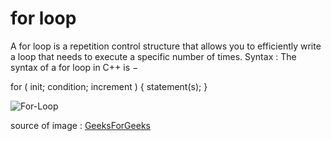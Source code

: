# for loop
A for loop is a repetition control structure that allows you to efficiently write a loop that needs to execute a specific number of times.
Syntax : The syntax of a for loop in C++ is −

for ( init; condition; increment ) {
   statement(s);
}


![For-Loop](https://user-images.githubusercontent.com/90840992/139287008-dc4e514b-3318-487d-a41b-77a752d95bed.jpg)

source of image  : [GeeksForGeeks](https://www.geeksforgeeks.org/c-c-for-loop-with-examples/)
